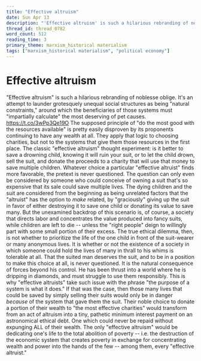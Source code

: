 ```yaml
---
title: "Effective altruism"
date: Sun Apr 13
description: "'Effective altruism' is such a hilarious rebranding of noblesse oblige."
thread_id: thread_0782
word_count: 512
reading_time: 3
primary_theme: marxism_historical materialism
tags: ["marxism_historical materialism", "political economy"]
---
```


# Effective altruism

"Effective altruism" is such a hilarious rebranding of noblesse oblige. It's an attempt to launder grotesquely unequal social structures as being "natural constraints," around which the beneficiaries of those systems must "impartially calculate" the most deserving of pet causes. https://t.co/3wPp3Qe19O The supposed principle of "do the most good with the resources available" is pretty easily disproven by its proponents continuing to have any wealth at all. They apply that logic to choosing charities, but not to the systems that give them those resources in the first place. The classic "effective altruism" thought experiment: is it better to save a drowning child, knowing it will ruin your suit, or to let the child drown, sell the suit, and donate the proceeds to a charity that will use that money to save multiple children. Whatever choice a particular "effective altruist" finds more favorable, the pretext is never questioned. The question can only even be considered by someone who could conceive of owning a suit that's so expensive that its sale could save multiple lives. The dying children and the suit are considered from the beginning as being unrelated factors that the "altruist" has the option to *make* related, by "graciously" giving up the suit in favor of either destroying it to save one child or donating its value to save many. But the unexamined backdrop of this scenario is, of course, a society that directs labor and concentrates the value produced into fancy suits, while children are left to die -- unless the "right people" deign to willingly part with some small portion of their excess. The true ethical dilemma, then, is not whether to prioritize the life of the one child in front of the suit-wearer or many anonymous lives. It is whether or not the existence of a society in which someone could hold the lives of many in thrall to his whims is tolerable at all. That the suited man deserves the suit, and to be in a position to make this choice at all, is never questioned. It is the natural consequence of forces beyond his control. He has been thrust into a world where he is dripping in diamonds, and must struggle to use them responsibly. This is why "effective altruists" take such issue with the phrase "the purpose of a system is what it does." If that was the case, then those many lives that could be saved by simply selling their suits would only be in danger *because* of the system that gave them the suit. Their noble choice to donate a portion of their wealth to "the most effective charities" would transform from an act of altruism into a tiny, pathetic minimum interest payment on an astronomical ethical debt. One which could never be repaid without expunging ALL of their wealth. The only "effective altruism" would be dedicating one's life to the total abolition of poverty -- i.e. the destruction of the economic system that creates poverty in exchange for concentrating wealth and power into the hands of the few -- among them, every "effective altruist."